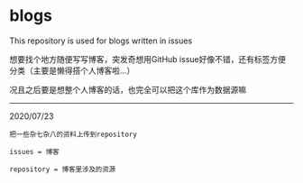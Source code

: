 # blogs

This repository is used for blogs written in issues

想要找个地方随便写写博客，突发奇想用GitHub issue好像不错，还有标签方便分类（主要是懒得搭个人博客啦...）

况且之后要是想整个人博客的话，也完全可以把这个库作为数据源嘛

-------------------------

2020/07/23

```
把一些杂七杂八的资料上传到repository

issues = 博客

repository = 博客里涉及的资源
```
